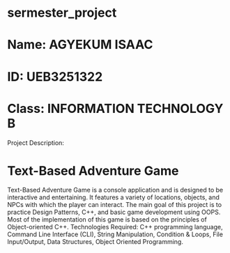 # sermester_project
# Name: AGYEKUM ISAAC
# ID:  UEB3251322
# Class: INFORMATION TECHNOLOGY B 

Project Description: 
# Text-Based Adventure Game
Text-Based Adventure Game is a console application and is designed to be
interactive and entertaining. It features a variety of locations, objects, and NPCs
with which the player can interact. The main goal of this project is to practice
Design Patterns, C++, and basic game development using OOPS. Most of the
implementation of this game is based on the principles of Object-oriented C++.
Technologies Required: C++ programming language, Command Line Interface
(CLI), String Manipulation, Condition & Loops, File Input/Output, Data Structures,
Object Oriented Programming.
